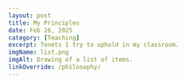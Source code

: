 ```yaml
---
layout: post
title: My Principles
date: Feb 26, 2025
category: [Teaching]
excerpt: Tenets I try to uphold in my classroom.
imgName: list.png
imgAlt: Drawing of a list of items.
linkOverride: /philosophy/
---
```

